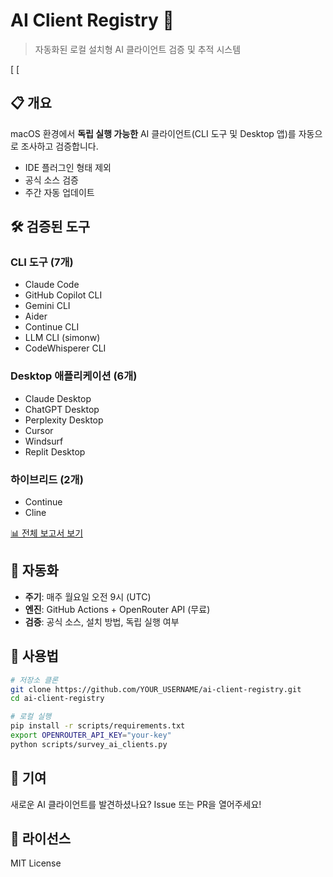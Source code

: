 # AI Client Registry 🤖

> 자동화된 로컬 설치형 AI 클라이언트 검증 및 추적 시스템

[
[

## 📋 개요

macOS 환경에서 **독립 실행 가능한** AI 클라이언트(CLI 도구 및 Desktop 앱)를 자동으로 조사하고 검증합니다.
- IDE 플러그인 형태 제외
- 공식 소스 검증
- 주간 자동 업데이트

## 🛠️ 검증된 도구

### CLI 도구 (7개)
- Claude Code
- GitHub Copilot CLI
- Gemini CLI
- Aider
- Continue CLI
- LLM CLI (simonw)
- CodeWhisperer CLI

### Desktop 애플리케이션 (6개)
- Claude Desktop
- ChatGPT Desktop
- Perplexity Desktop
- Cursor
- Windsurf
- Replit Desktop

### 하이브리드 (2개)
- Continue
- Cline

[📊 전체 보고서 보기](docs/REPORT.md)

## 🔄 자동화

- **주기**: 매주 월요일 오전 9시 (UTC)
- **엔진**: GitHub Actions + OpenRouter API (무료)
- **검증**: 공식 소스, 설치 방법, 독립 실행 여부

## 📖 사용법

```bash
# 저장소 클론
git clone https://github.com/YOUR_USERNAME/ai-client-registry.git
cd ai-client-registry

# 로컬 실행
pip install -r scripts/requirements.txt
export OPENROUTER_API_KEY="your-key"
python scripts/survey_ai_clients.py
```

## 🤝 기여

새로운 AI 클라이언트를 발견하셨나요? Issue 또는 PR을 열어주세요!

## 📄 라이선스

MIT License
